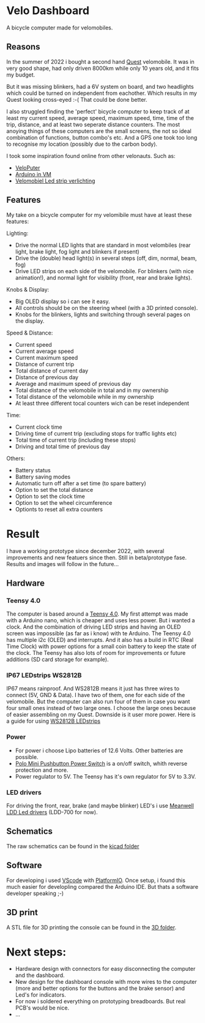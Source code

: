 # Velo Dashboard

A bicycle computer made for velomobiles.

## Reasons

In the summer of 2022 i bought a second hand [Quest](https://www.velomobiel.nl/quest/) velomobile.
It was in very good shape, had only driven 8000km while only 10 years old, and it fits my budget.

But it was missing blinkers, had a 6V system on board, and two headlights which could be turned on independent from eachother. Which results in my Quest looking cross-eyed :-(
That could be done better.

I also struggled finding the 'perfect' bicycle computer to keep track of at least my current speed, average speed, maximum speed, time, time of the trip, distance, and at least two seperate distance counters.
The most anoying things of these computers are the small screens, the not so ideal combination of functions, button combo's etc. And a GPS one took too long to recognise my location (possibly due to the carbon body).

I took some inspiration found online from other velonauts. Such as:
- [VeloPuter](https://veloputer.wordpress.com/about/)
- [Arduino in VM](https://quest.robbroek.nl/search/label/arduino)
- [Velomobiel Led strip verlichting](https://bickyenzijnfietsen.blogspot.com/2018/10/velomobiel-led-strip-verlichting.html)

## Features

My take on a bicycle computer for my velomibile must have at least these features:

Lighting:
- Drive the normal LED lights that are standard in most velombiles (rear light, brake light, fog light and blinkers if present)
- Drive the (double) head light(s) in several steps (off, dim, normal, beam, fog)
- Drive LED strips on each side of the velomobile. For blinkers (with nice animation!), and normal light for visibility (front, rear and brake lights).

Knobs & Display:
- Big OLED display so i can see it easy.
- All controls should be on the steering wheel (with a 3D printed console).
- Knobs for the blinkers, lights and switching through several pages on the display.

Speed & Distance:
- Current speed
- Current average speed
- Current maximum speed
- Distance of current trip
- Total distance of current day
- Distance of previous day
- Average and maximum speed of previous day
- Total distance of the velomobile in total and in my ownership
- Total distance of the velomobile while in my ownership
- At least three different tocal counters wich can be reset independent

Time:
- Current clock time
- Driving time of current trip (excluding stops for traffic lights etc)
- Total time of current trip (including these stops)
- Driving and total time of previous day

Others:
- Battery status
- Battery saving modes
- Automatic turn off after a set time (to spare battery)
- Option to set the total distance
- Option to set the clock time
- Option to set the wheel circumference
- Optionts to reset all extra counters

# Result

I have a working prototype since december 2022, with several improvements and new featuers since then. Still in beta/prototype fase. Results and images will follow in the future...

## Hardware

### Teensy 4.0

The computer is based around a [Teensy 4.0](https://www.pjrc.com/store/teensy40.html). My first attempt was made with a Arduino nano, which is cheaper and uses less power. But i wanted a clock. And the combination of driving LED strips and having an OLED screen was impossible (as far as i know) with te Arduino. The Teensy 4.0 has multiple i2c (OLED) and interrupts. And it also has a build in RTC (Real Time Clock) with power options for a small coin battery to keep the state of the clock. The Teensy has also lots of room for improvements or future additions (SD card storage for example).

### IP67 LEDstrips WS2812B

IP67 means rainproof. And WS2812B means it just has three wires to connect (5V, GND & Data). I have two of them, one for each side of the velomobile. But the computer can also run four of them in case you want four small ones instead of two large ones. I choose the large ones because of easier assembling on my Quest. Downside is it user more power.
Here is a guide for using [WS2812B LEDstrips](https://randomnerdtutorials.com/guide-for-ws2812b-addressable-rgb-led-strip-with-arduino/)

### Power

- For power i choose Lipo batteries of 12.6 Volts. Other batteries are possible.
- [Polo Mini Pushbutton Power Switch](https://www.pololu.com/product/2809) is a on/off switch, whith reverse protection and more.
- Power regulator to 5V. The Teensy has it's own regulator for 5V to 3.3V.

### LED drivers

For driving the front, rear, brake (and maybe blinker) LED's i use [Meanwell LDD Led drivers](https://www.meanwell.com/webapp/product/search.aspx?prod=LDD-L) (LDD-700 for now).

## Schematics

The raw schematics can be found in the [kicad folder](./kicad)

## Software

For developing i used [VScode](https://code.visualstudio.com/) with [PlatformIO](https://platformio.org/). Once setup, i found this much easier for developling compared the Arduino IDE. But thats a software developer speaking ;-)

## 3D print

A STL file for 3D printing the console can be found in the [3D folder](./3d).

# Next steps:

- Hardware design with connectors for easy disconnecting the computer and the dashboard.
- New design for the dashboard console with more wires to the computer (more and better options for the buttons and the brake sensor) and Led's for indicators.
- For now i soldered everything on prototyping breadboards. But real PCB's would be nice.
- ...

